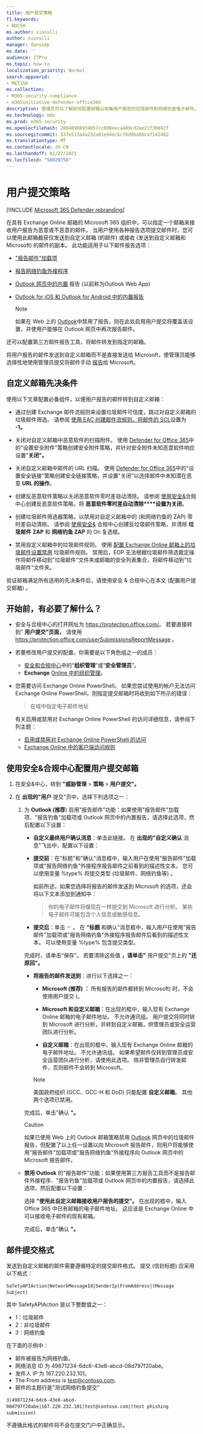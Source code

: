 ```yaml
---
title: 用户提交策略
f1.keywords:
- NOCSH
ms.author: siosulli
author: siosulli
manager: dansimp
ms.date: ''
audience: ITPro
ms.topic: how-to
localization_priority: Normal
search.appverid:
- MET150
ms.collection:
- M365-security-compliance
- m365initiative-defender-office365
description: 管理员可以了解如何配置邮箱以收集用户报告的垃圾邮件和网络钓鱼电子邮件。
ms.technology: mdo
ms.prod: m365-security
ms.openlocfilehash: 28848908934057cc898eeca489cd2ee21f30692f
ms.sourcegitcommit: 537e513a4a232a01e44ecbc76d86a8bcaf142482
ms.translationtype: MT
ms.contentlocale: zh-CN
ms.lasthandoff: 01/27/2021
ms.locfileid: "50029758"
---
```

# <a name="user-submissions-policy"></a>用户提交策略

[!INCLUDE [Microsoft 365 Defender rebranding](../includes/microsoft-defender-for-office.md)]


在具有 Exchange Online 邮箱的 Microsoft 365 组织中，可以指定一个邮箱来接收用户报告为恶意或不恶意的邮件。 当用户使用各种报告选项提交邮件时，您可以使用此邮箱截获仅发送到自定义邮箱 (的邮件) 或接收 (发送到自定义邮箱和 Microsoft) 的邮件的副本。 此功能适用于以下邮件报告选项：

- ["报告邮件"加载项](enable-the-report-message-add-in.md)

- [报告网络钓鱼外接程序](enable-the-report-phish-add-in.md)

- [Outlook 网页中的内置](report-junk-email-and-phishing-scams-in-outlook-on-the-web-eop.md) 报告 (以前称为Outlook Web App) 

- [Outlook for iOS 和 Outlook for Android 中的内置报告](report-junk-email-and-phishing-scams-in-outlook-for-iOS-and-Android.md)

  > [!NOTE]
  > 如果在 Web 上的 [Outlook](report-junk-email-and-phishing-scams-in-outlook-on-the-web-eop.md#disable-or-enable-junk-email-reporting-in-outlook-on-the-web)中禁用了报告，则在此处启用用户提交将覆盖该设置，并使用户能够在 Outlook 网页中再次报告邮件。

还可以配置第三方邮件报告工具，将邮件转发到指定的邮箱。

将用户报告的邮件发送到自定义邮箱而不是直接发送给 Microsoft，使管理员能够选择性地使用管理员提交将邮件手动 [报告](admin-submission.md)给 Microsoft。

## <a name="custom-mailbox-prerequisites"></a>自定义邮箱先决条件

使用以下文章配置必备组件，以便用户报告的邮件转到自定义邮箱：

- 通过创建 Exchange 邮件流规则来设置垃圾邮件可信度，跳过对自定义邮箱的垃圾邮件筛选。 请参阅 [使用 EAC 创建邮件流规则，将邮件的 SCL](use-mail-flow-rules-to-set-the-spam-confidence-level-scl-in-messages.md#use-the-eac-to-create-a-mail-flow-rule-that-sets-the-scl-of-a-message)设置为 **-1。**

- 关闭对自定义邮箱中恶意软件的扫描附件。 使用 [Defender for Office 365](set-up-atp-safe-attachments-policies.md)中的"设置安全附件"策略创建安全附件策略，并针对安全附件未知恶意软件响应设置"**关闭"。**

- 关闭自定义邮箱中邮件的 URL 扫描。 使用 [Defender for Office 365](set-up-atp-safe-links-policies.md)中的"设置安全链接"策略创建安全链接策略，并设置"关闭"以选择邮件中未知潜在恶意 **URL 的操作**。

- 创建反恶意软件策略以关闭恶意软件零时差自动清除。 请参阅 [使用安全&](configure-your-spam-filter-policies.md#use-the-security--compliance-center-to-create-anti-spam-policies)合规中心创建反恶意软件策略，将 **恶意软件零时差自动清除****设置为关闭**。

- 创建垃圾邮件筛选器策略，以禁用对自定义邮箱中的 (和网络钓鱼的 ZAP) 零时差自动清除。 请参阅 [使用安全&](configure-your-spam-filter-policies.md#use-the-security--compliance-center-to-create-anti-spam-policies) 合规中心创建反垃圾邮件策略，并清除 **垃圾邮件** **ZAP** 和 **网络钓鱼 ZAP** 的 On 复选框。

- 禁用自定义邮箱中的垃圾邮件规则。 使用 [配置 Exchange Online 邮箱上的垃圾邮件设置禁用](configure-junk-email-settings-on-exo-mailboxes.md) 垃圾邮件规则。 禁用后，EOP 无法根据垃圾邮件筛选裁定操作将邮件移动到"垃圾邮件"文件夹或邮箱的安全列表集合，将邮件移动到"垃圾邮件"文件夹。

验证邮箱满足所有适用的先决条件后，请使用安全 & 合规中心在[](#use-the-security--compliance-center-to-configure-the-user-submissions-mailbox)本文 (配置用户提交邮箱) 。

## <a name="what-do-you-need-to-know-before-you-begin"></a>开始前，有必要了解什么？

- 安全与合规中心的打开网址为 <https://protection.office.com/>。 若要直接转到" **用户提交"页面，** 请使用 <https://protection.office.com/userSubmissionsReportMessage> 。

- 若要修改用户提交的配置，你需要是以下角色组之一的成员：

  - [安全和合规中心](permissions-in-the-security-and-compliance-center.md)中的“**组织管理**”或“**安全管理员**”。
  - **Exchange** [Online 中的组织管理](https://docs.microsoft.com/Exchange/permissions-exo/permissions-exo#role-groups)。

- 您需要访问 Exchange Online PowerShell。 如果您尝试使用的帐户无法访问 Exchange Online PowerShell，则指定提交邮箱时将收到如下所示的错误：

  > 在域中指定电子邮件地址

  有关启用或禁用对 Exchange Online PowerShell 的访问详细信息，请参阅下列主题：

  - [启用或禁用对 Exchange Online PowerShell 的访问](https://docs.microsoft.com/powershell/exchange/disable-access-to-exchange-online-powershell) 
  - [Exchange Online 中的客户端访问规则](https://docs.microsoft.com/exchange/clients-and-mobile-in-exchange-online/client-access-rules/client-access-rules)

## <a name="use-the-security--compliance-center-to-configure-the-user-submissions-mailbox"></a>使用安全&合规中心配置用户提交邮箱

1. 在安全&中心，转到 **"威胁管理** \> **策略** \> **用户提交"。**

2. 在 **出现的"用户** 提交"页中，选择下列选项之一：

   1. 为 **Outlook (推荐**) 启用"报告邮件"功能：如果使用"报告邮件"加载项、"报告钓鱼"加载项或 Outlook 网页中的内置报告，请选择此选项，然后配置以下设置：

      - **自定义最终用户确认消息**：单击此链接。 在 **出现的"自定义确认** 消息"飞出中，配置以下设置：

      - **提交前**：在"标题"和"确认"消息框中，输入用户在使用"报告邮件"加载项或"报告网络钓鱼"外接程序报告邮件之前看到的描述性文本。 您可以使用变量 %type% 将提交类型 (垃圾邮件、网络钓鱼等) 。

        如前所述，如果您选择将报告的邮件发送到 Microsoft 的选项，还会将以下文本添加到通知中：

        > 你的电子邮件将像现在一样提交到 Microsoft 进行分析。 某些电子邮件可能包含个人信息或敏感信息。

      - **提交后**：单击 ![ 展开图标 ](../../media/scc-expand-icon.png) 。 在 **"标题** 和确认"消息框中，输入用户在使用"报告邮件"加载项或"报告网络钓鱼"外接程序报告邮件后看到的描述性文本。 可以使用变量 %type% 包含提交类型。

      完成时，请单击“保存”。 若要清除这些值 **，请单击"** 用户提交"页上的 **"还原回"。**

      - **将报告的邮件发送到**：进行以下选择之一：

        - **Microsoft (推荐) ：** 所有报告的邮件都转到 Microsoft) 时，不会使用用户提交 (。

        - **Microsoft 和自定义邮箱**：在出现的框中，输入现有 Exchange Online 邮箱的电子邮件地址。 不允许通讯组。 用户提交将同时转到 Microsoft 进行分析，并转到自定义邮箱，供管理员或安全运营团队进行分析。

        - **自定义邮箱**：在出现的框中，输入现有 Exchange Online 邮箱的电子邮件地址。 不允许通讯组。 如果希望邮件仅转到管理员或安全运营团队进行分析，请使用此选项。 除非管理员自行转发邮件，否则邮件不会转到 Microsoft。

        > [!NOTE]
        > 美国政府组织 (GCC、GCC-H 和 DoD) 只能配置 **自定义邮箱**。 其他两个选项已禁用。

      完成后，单击"确认 **"。**

      > [!CAUTION]
      > 如果已使用 Web 上的 Outlook 邮箱策略禁用 [Outlook](report-junk-email-and-phishing-scams-in-outlook-on-the-web-eop.md#disable-or-enable-junk-email-reporting-in-outlook-on-the-web) 网页中的垃圾邮件报告，但配置了以上任一设置以向 Microsoft 报告邮件，则用户将能够使用"报告邮件"加载项或"报告网络钓鱼"外接程序向 Outlook 网页中的 Microsoft 报告邮件。

   - **禁用 Outlook** 的"报告邮件"功能：如果使用第三方报告工具而不是报告邮件外接程序、"报告钓鱼"加载项或 Outlook 网页中的内置报告，请选择此选项，然后配置以下设置：

      选择 **"使用此自定义邮箱接收用户报告的提交"。** 在出现的框中，输入 Office 365 中已有邮箱的电子邮件地址。 这应该是 Exchange Online 中可以接收电子邮件的现有邮箱。

      完成后，单击"确认 **"。**

## <a name="message-submission-format"></a>邮件提交格式

发送到自定义邮箱的邮件需要遵循特定的提交邮件格式。 提交 (信封标题) 应采用以下格式：

`SafetyAPIAction|NetworkMessageId|SenderIp|FromAddress|(Message Subject)`

其中 SafetyAPIAction 是以下整数值之一：

- 1：垃圾邮件
- 2：非垃圾邮件
- 3：网络钓鱼

在下面的示例中：

- 邮件被报告为网络钓鱼。
- 网络消息 ID 为 49871234-6dc6-43e8-abcd-08d797f20abe。
- 发件人 IP 为 167.220.232.101。
- The From address is test@contoso.com.
- 邮件的主题行是"测试网络钓鱼提交"

`3|49871234-6dc6-43e8-abcd-08d797f20abe|167.220.232.101|test@contoso.com|(test phishing submission)`

不遵循此格式的邮件将不会在提交门户中正确显示。
